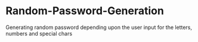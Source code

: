 # Random-Password-Generation
Generating random password depending upon the user input for the letters, numbers and special chars
